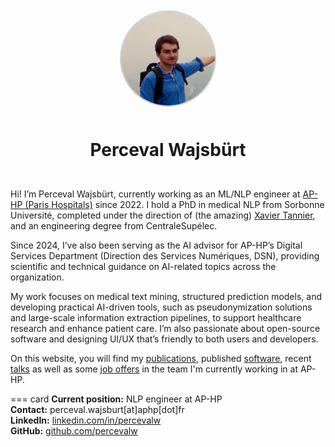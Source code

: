 <style>
.hero-banner {
    padding: 20px;
    text-align: center;
    border-radius: 8px;
    margin-bottom: 20px;
}

.hero-banner h1 {
    border: none;
    margin-bottom: 5px;
}

.hero-banner img {
    width: 150px;
    height: 150px;
    border-radius: 50%;
    margin-bottom: 10px;
    border: 2px solid #ccc;
}
</style>

<div class="hero-banner" markdown>

![Me](assets/me.jpg)

# Perceval Wajsbürt

</div>

Hi! I’m Perceval Wajsbürt, currently working as an ML/NLP engineer at [AP-HP (Paris Hospitals)](https://wikipedia.org/wiki/Assistance_publique_-_H%C3%B4pitaux_de_Paris) since 2022. I hold a PhD in medical NLP from Sorbonne Université, completed under the direction of (the amazing) [Xavier Tannier](http://xavier.tannier.free.fr), and an engineering degree from CentraleSupélec.

Since 2024, I’ve also been serving as the AI advisor for AP-HP’s Digital Services Department (Direction des Services Numériques, DSN), providing scientific and technical guidance on AI-related topics across the organization.

My work focuses on medical text mining, structured prediction models, and developing practical AI-driven tools, such as pseudonymization solutions and large-scale information extraction pipelines, to support healthcare research and enhance patient care. I’m also passionate about open-source software and designing UI/UX that’s friendly to both users and developers.

On this website, you will find my [publications](/publications), published [software](/software), recent [talks](/talks) as well as some [job offers](/job-offers) in the team I'm currently working in at AP-HP.

=== card
    **Current position:** NLP engineer at AP-HP   
    **Contact:** perceval.wajsburt[at]aphp[dot]fr   
    **LinkedIn:** [linkedin.com/in/percevalw](https://www.linkedin.com/in/percevalw)   
    **GitHub:** [github.com/percevalw](https://github.com/percevalw)   
